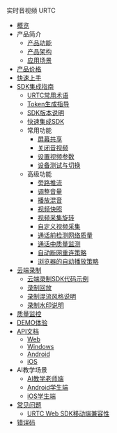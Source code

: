 <div class="sidebar_title icon__urtc"> 实时音视频 URTC</div>


* [概览](/urtc/README)
* 产品简介
    * [产品功能](/urtc/introduction/functions)
    * [产品架构](/urtc/introduction/structure)
    * [应用场景](/urtc/introduction/scenario)
* [产品价格](/urtc/price)
* [快速上手](/urtc/quick)
* [SDK集成指南](/urtc/sdk/index)
    * [URTC常用术语](urtc/sdk/term)
    * [Token生成指导](/urtc/sdk/token)
    * [SDK版本说明](/urtc/sdk/Version)
    * [快速集成SDK](/urtc/sdk/VideoStart)    
    * 常用功能
		* [屏幕共享](/urtc/sdk/Video/screenshare)     
		* [关闭音视频](/urtc/sdk/Video/mute)    
		* [设置视频参数](/urtc/sdk/Video/videoProfile)   
	    * [设备测试与切换](/urtc/sdk/Device/DeviceTestSwitch) 
    * 高级功能
		* [旁路推流](/urtc/sdk/Video/cdnSteaming)     
		* [调整音量](/urtc/sdk/Audio/AudioVolume)   		
		* [播放混音](/urtc/sdk/Audio/AudioMixing)   	
		* [视频快照](/urtc/sdk/Video/videoSnap)   
		* [视频采集旋转](urtc/sdk/Video/VideoRotation)   
		* [自定义视频采集](/urtc/sdk/Video/CustomVideoInput)   
		* [通话前检测网络质量](/urtc/sdk/Device/TestQuality)   
		* [通话中质量监测](/urtc/sdk/Device/CallQuality)   
		* [自动断网重连策略](/urtc/sdk/Device/ReConnect)   
		* [浏览器的自动播放策略](/urtc/sdk/Video/WebAutoPlay)   
* [云端录制](/urtc/cloudRecord/index)  
    * [云端录制SDK代码示例](/urtc/cloudRecord/RecordStart)    
    * [录制回放](/urtc/cloudRecord/PlayRecordFile)
    * [录制混流风格说明](/urtc/cloudRecord/RecordLaylout)  
    * [录制水印说明](/urtc/cloudRecord/RecordWatermark)  
* [质量监控](/urtc/quality/qualityDocs)
* [DEMO体验](/urtc/demo)
* [API文档](/urtc/api/index)
     * [Web](/urtc/api/Web)  
     * [Windows](/urtc/api/Windows)  
     * [Android](/urtc/api/Android)  
     * [iOS](/urtc/api/iOS)  
* AI教学场景
     * [AI教学老师端](/urtc/scenarioSDK/AIclass/Teacher)  
     * [Android学生端](/urtc/scenarioSDK/AIclass/StudentAndriod)  
     * [iOS学生端](/urtc/scenarioSDK/AIclass/StudentIOS)  
* [常见问题](/urtc/faq/index)
     * [URTC Web SDK移动端兼容性](/urtc/faq/web_mobile)  
* [错误码](/urtc/ErrorCode)
    
    
    
    
    
    
    
   
   
    
        
